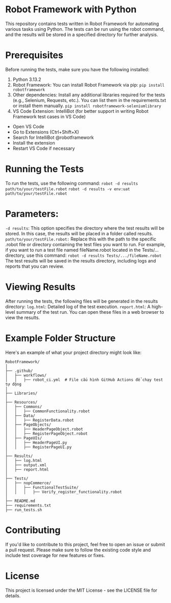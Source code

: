 # Robot Framework with Python

This repository contains tests written in Robot Framework for automating various tasks using Python. The tests can be run using the robot command, and the results will be stored in a specified directory for further analysis.

# Prerequisites
Before running the tests, make sure you have the following installed:
1. Python 3.13.2
2. Robot Framework: You can install Robot Framework via pip:
```pip install robotframework```
3. Other dependencies: Install any additional libraries required for the tests (e.g., Selenium, Requests, etc.). You can list them in the requirements.txt or install them manually.
```pip install robotframework-seleniumlibrary```
4. VS Code Extension: IntelliBot (for better support in writing Robot Framework test cases in VS Code)
  - Open VS Code
  - Go to Extensions (Ctrl+Shift+X)
  - Search for IntelliBot @robotframework
  - Install the extension
  - Restart VS Code if necessary

# Running the Tests
To run the tests, use the following command:
```robot -d results path/to/your/testFile.robot```
```robot -d results -v env:uat path/to/your/testFile.robot```

# Parameters:
```-d results```: This option specifies the directory where the test results will be stored. In this case, the results will be placed in a folder called results.
```path/to/your/testFile.robot:``` Replace this with the path to the specific .robot file or directory containing the test files you want to run.
For example, if you want to run a test file named fileName.robot located in the Tests/... directory, use this command:
```robot -d results Tests/.../fileName.robot```
The test results will be saved in the results directory, including logs and reports that you can review.

# Viewing Results
After running the tests, the following files will be generated in the results directory:
```log.html```: Detailed log of the test execution.
```report.html```: A high-level summary of the test run.
You can open these files in a web browser to view the results.

# Example Folder Structure
Here's an example of what your project directory might look like:

```
RobotFramework/
│
├── .github/
│   ├── workflows/
│   │   ├── robot_ci.yml  # File cấu hình GitHub Actions để chạy test tự động
│
├── Libraries/                             
│
├── Resources/      
│   ├── Commons/  
│   │   ├── CommonFunctionality.robot                      
│   ├── Data/   
│   │   ├── RegisterData.robot           
│   ├── PageObjects/    
│   │   ├── HeaderPageObject.robot  
│   │   ├── RegisterPageObject.robot                       
│   ├── PageUIs/  
│   │   ├── HeaderPageUI.py  
│   │   ├── RegisterPageUI.py
│
├── Results/                              
│   ├── log.html                          
│   ├── output.xml                        
│   ├── report.html                       
│
├── Tests/                                
│   ├── nopCommerce/
│   │   ├── FunctionalTestSuite/  
│   │   │   ├── Verify_register_functionality.robot     
│
├── README.md          
├── requirements.txt
├── run_tests.sh              
```

# Contributing
If you'd like to contribute to this project, feel free to open an issue or submit a pull request. Please make sure to follow the existing code style and include test coverage for new features or fixes.

# License
This project is licensed under the MIT License - see the LICENSE file for details.

